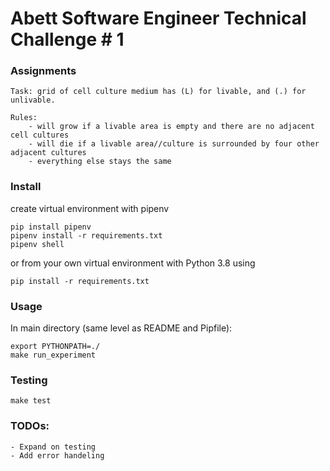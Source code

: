 # Abett Software Engineer Technical Challenge # 1

### Assignments

```
Task: grid of cell culture medium has (L) for livable, and (.) for unlivable.

Rules:
    - will grow if a livable area is empty and there are no adjacent cell cultures 
    - will die if a livable area//culture is surrounded by four other adjacent cultures
    - everything else stays the same
```

### Install

create virtual environment with pipenv

`pip install pipenv`  
`pipenv install -r requirements.txt`  
`pipenv shell`  

or from your own virtual environment with Python 3.8 using

`pip install -r requirements.txt`

### Usage

In main directory (same level as README and Pipfile):

`export PYTHONPATH=./`  
`make run_experiment`

### Testing

`make test`

### TODOs:

```
- Expand on testing
- Add error handeling 
```
